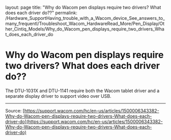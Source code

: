layout: page
title: "Why do Wacom pen displays require two drivers? What does each driver do??"
permalink: /Hardware_SupportHaving_trouble_with_a_Wacom_device_See_answers_to_many_frequentl/Troubleshoot_Wacom_HardwareRead_More/Pen_Display/Other_Cintiq_Models/Why_do_Wacom_pen_displays_require_two_drivers_What_does_each_driver_do

# Why do Wacom pen displays require two drivers? What does each driver do??

The DTU-1031X and DTU-1141 require both the Wacom tablet driver and a separate display driver to support video over USB.

---
Source: [https://support.wacom.com/hc/en-us/articles/1500006343382-Why-do-Wacom-pen-displays-require-two-drivers-What-does-each-driver-do](https://support.wacom.com/hc/en-us/articles/1500006343382-Why-do-Wacom-pen-displays-require-two-drivers-What-does-each-driver-do)
